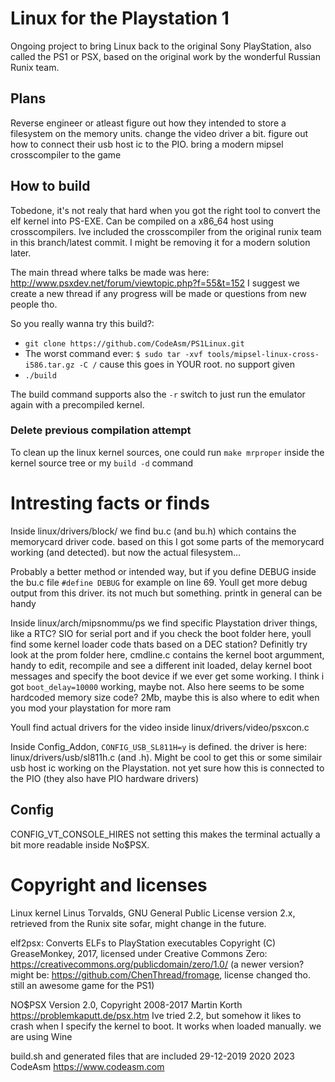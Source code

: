 # Linux for the Playstation 1

Ongoing project to bring Linux back to the original Sony PlayStation, also called the PS1 or PSX, based on the original work by the wonderful Russian Runix team.

## Plans

Reverse engineer or atleast figure out how they intended to store a filesystem on the memory units.
change the video driver a bit.
figure out how to connect their usb host ic to the PIO.
bring a modern mipsel crosscompiler to the game

## How to build

Tobedone, it's not realy that hard when you got the right tool to convert the elf kernel into PS-EXE.
Can be compiled on a x86_64 host using crosscompilers.
Ive included the crosscompiler from the original runix team in this branch/latest commit. 
I might be removing it for a modern solution later.

The main thread where talks be made was here: <http://www.psxdev.net/forum/viewtopic.php?f=55&t=152>
I suggest we create a new thread if any progress will be made or questions from new people tho.

So you really wanna try this build?:

- ``git clone https://github.com/CodeAsm/PS1Linux.git``
- The worst command ever: ``$ sudo tar -xvf tools/mipsel-linux-cross-i586.tar.gz -C /`` cause this goes in YOUR root. no support given
-  ``./build``

The build command supports also the ``-r`` switch to just run the emulator again with a precompiled kernel.

### Delete previous compilation attempt

To clean up the linux kernel sources, one could run ``make mrproper`` inside the kernel source tree or my ``build -d`` command

# Intresting facts or finds

Inside linux/drivers/block/ we find bu.c (and bu.h) which contains the memorycard driver code. based on this I got some parts of the memorycard working (and detected). but now the actual filesystem...

Probably a better method or intended way, but if you define DEBUG inside the bu.c file ``#define DEBUG`` for example on line 69. Youll get more debug output from this driver. its not much but something. printk in general can be handy

Inside linux/arch/mipsnommu/ps we find specific Playstation driver things, like a RTC? SIO for serial port and if you check the boot folder here, youll find some kernel loader code thats based on a DEC station?
Definitly try look at the prom folder here, cmdline.c contains the kernel boot argumment, handy to edit, recompile and see a different init loaded, delay kernel boot messages and specify the boot device if we ever get some working. 
I think i got ``boot_delay=10000`` working, maybe not. 
Also here seems to be some hardcoded memory size code? 2Mb, maybe this is also where to edit when you mod your playstation for more ram

Youll find actual drivers for the video inside linux/drivers/video/psxcon.c

Inside Config_Addon, ``CONFIG_USB_SL811H=y`` is defined. the driver is here: linux/drivers/usb/sl811h.c (and .h). Might be cool to get this or some similair usb host ic working on the Playstation. not yet sure how this is connected to the PIO (they also have PIO hardware drivers)

## Config

CONFIG_VT_CONSOLE_HIRES not setting this makes the terminal actually a bit more readable inside No$PSX.

# Copyright and licenses
Linux kernel Linus Torvalds, GNU General Public License version 2.x, retrieved from the Runix site sofar,
might change in the future.

elf2psx: Converts ELFs to PlayStation executables
Copyright (C) GreaseMonkey, 2017, licensed under Creative Commons Zero:
<https://creativecommons.org/publicdomain/zero/1.0/>
(a newer version? might be: <https://github.com/ChenThread/fromage>, license changed tho. still an awesome game for the PS1)

NO$PSX Version 2.0, Copyright 2008-2017 Martin Korth  <https://problemkaputt.de/psx.htm>
Ive tried 2.2, but somehow it likes to crash when I specify the kernel to boot. It works when loaded manually. we are using Wine

build.sh and generated files that are included
29-12-2019 2020 2023 CodeAsm <https://www.codeasm.com>

